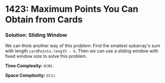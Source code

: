 # 1423: Maximum Points You Can Obtain from Cards

### Solution: Sliding Window
We can think another way of this problem: Find the smallest subarray's sum with length `cardPoints.length - k`. Then we can use a sliding window with fixed window size to solve this problem.

**Time Complexity:** `O(N)`.

**Space Complexity:** `O(1)`.